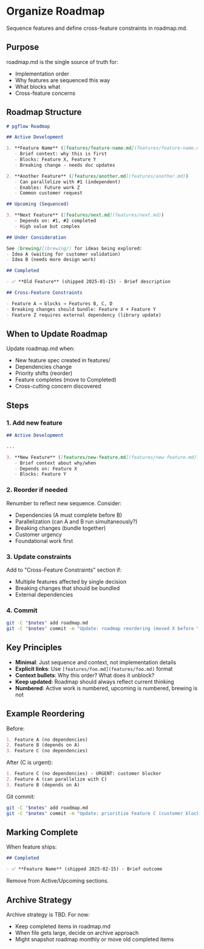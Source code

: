 # Organize Roadmap

Sequence features and define cross-feature constraints in roadmap.md.

## Purpose

roadmap.md is the single source of truth for:
- Implementation order
- Why features are sequenced this way
- What blocks what
- Cross-feature concerns

## Roadmap Structure

```markdown
# pgflow Roadmap

## Active Development

1. **Feature Name** ([features/feature-name.md](features/feature-name.md))
   - Brief context: why this is first
   - Blocks: Feature X, Feature Y
   - Breaking change - needs doc updates

2. **Another Feature** ([features/another.md](features/another.md))
   - Can parallelize with #1 (independent)
   - Enables: Future work Z
   - Common customer request

## Upcoming (Sequenced)

3. **Next Feature** ([features/next.md](features/next.md))
   - Depends on: #1, #2 completed
   - High value but complex

## Under Consideration

See [brewing/](brewing/) for ideas being explored:
- Idea A (waiting for customer validation)
- Idea B (needs more design work)

## Completed

- ✅ **Old Feature** (shipped 2025-01-15) - Brief description

## Cross-Feature Constraints

- Feature A → blocks → Features B, C, D
- Breaking changes should bundle: Feature X + Feature Y
- Feature Z requires external dependency (library update)
```

## When to Update Roadmap

Update roadmap.md when:
- New feature spec created in features/
- Dependencies change
- Priority shifts (reorder)
- Feature completes (move to Completed)
- Cross-cutting concern discovered

## Steps

### 1. Add new feature

```markdown
## Active Development

...

3. **New Feature** ([features/new-feature.md](features/new-feature.md))
   - Brief context about why/when
   - Depends on: Feature X
   - Blocks: Feature Y
```

### 2. Reorder if needed

Renumber to reflect new sequence. Consider:
- Dependencies (A must complete before B)
- Parallelization (can A and B run simultaneously?)
- Breaking changes (bundle together)
- Customer urgency
- Foundational work first

### 3. Update constraints

Add to "Cross-Feature Constraints" section if:
- Multiple features affected by single decision
- Breaking changes that should be bundled
- External dependencies

### 4. Commit

```bash
git -C "$notes" add roadmap.md
git -C "$notes" commit -m "Update: roadmap reordering (moved X before Y)"
```

## Key Principles

- **Minimal**: Just sequence and context, not implementation details
- **Explicit links**: Use `[features/foo.md](features/foo.md)` format
- **Context bullets**: Why this order? What does it unblock?
- **Keep updated**: Roadmap should always reflect current thinking
- **Numbered**: Active work is numbered, upcoming is numbered, brewing is not

## Example Reordering

Before:
```markdown
1. Feature A (no dependencies)
2. Feature B (depends on A)
3. Feature C (no dependencies)
```

After (C is urgent):
```markdown
1. Feature C (no dependencies) - URGENT: customer blocker
2. Feature A (can parallelize with C)
3. Feature B (depends on A)
```

Git commit:
```bash
git -C "$notes" add roadmap.md
git -C "$notes" commit -m "Update: prioritize Feature C (customer blocker)"
```

## Marking Complete

When feature ships:

```markdown
## Completed

- ✅ **Feature Name** (shipped 2025-02-15) - Brief outcome
```

Remove from Active/Upcoming sections.

## Archive Strategy

Archive strategy is TBD. For now:
- Keep completed items in roadmap.md
- When file gets large, decide on archive approach
- Might snapshot roadmap monthly or move old completed items
